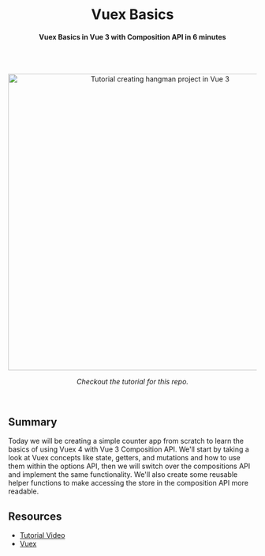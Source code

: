 <h1 align="center">
  Vuex Basics
</h1>

<h4 align="center">Vuex Basics in Vue 3 with Composition API in 6 minutes</h4>

<br />
<br />

<p align="center"><a href="https://www.youtube.com/watch?v=EeaYWLNXAwQ" target="_blank"><img src="https://img.youtube.com/vi/EeaYWLNXAwQ/maxresdefault.jpg" 
alt="Tutorial creating hangman project in Vue 3" width="600" /></a></p>
<p align="center"><i>Checkout the tutorial for this repo.</i></p>

<br />

## Summary

Today we will be creating a simple counter app from scratch to learn the basics of using Vuex 4 with Vue 3 Composition API. We'll start by taking a look at Vuex concepts like state, getters, and mutations and how to use them within the options API, then we will switch over the compositions API and implement the same functionality. We'll also create some reusable helper functions to make accessing the store in the composition API more readable.


## Resources

- [Tutorial Video](https://www.youtube.com/watch?v=t_VgDeUJ3_I)
- [Vuex](https://vuex.vuejs.org/)


